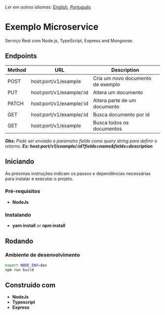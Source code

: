*Ler em outros idiomas: [English](README.md), [Português](README.pt-BR.md)*

# Exemplo Microservice
Serviço Rest com Node.js, TypeScript, Express and Mongoose.

## Endpoints

| Method | URL                                         | Description                                 |
| ------ | ------------------------------------------- | ------------------------------------------- |
| POST   | host:port/v1/example                        | Cria um novo documento de exemplo           |
| PUT    | host:port/v1/example/:id                    | Altera um documento                         |
| PATCH  | host:port/v1/example/:id                    | Altera parte de um documento                |
| GET    | host:port/v1/example/:id                    | Busca documento por id                      |
| GET    | host:port/v1/example                        | Busca todos os documentos                   |

_**Obs:** Pode ser enviado o parametro fields como query string para definir o retorno. **Ex: host:port/v1/example/:id?fields=name&fields=description**_


## Iniciando

As próximas instruções indicam os passos e dependências necessárias para instalar e executar o projeto.

### Pré-requisitos

- **NodeJs**

### Instalando

- **yarn install** or **npm install**

## Rodando

### Ambiente de desenvolvimento

```bash
export NODE_ENV=dev
npm run build
```

## Construído com

- **NodeJs**
- **Typescript**
- **Express**
